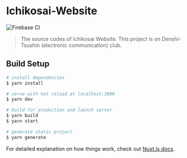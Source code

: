 # Ichikosai-Website

![Firebase CI](https://github.com/tsuchiura-1st-hs-ec/Ichikosai-Website/workflows/Firebase%20CI/badge.svg)
> The source codes of Ichikosai Website. This project is on Denshi-Tsushin (electronic communication) club.

## Build Setup

``` bash
# install dependencies
$ yarn install

# serve with hot reload at localhost:3000
$ yarn dev

# build for production and launch server
$ yarn build
$ yarn start

# generate static project
$ yarn generate
```

For detailed explanation on how things work, check out [Nuxt.js docs](https://nuxtjs.org).
